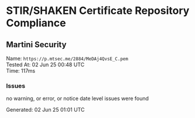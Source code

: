# STIR/SHAKEN Certificate Repository Compliance

## Martini Security

Name: `https://p.mtsec.me/2884/MeDAj4QvsE_C.pem`\
Tested At: 02 Jun 25 00:48 UTC\
Time: 117ms

### Issues

no warning, or error, or notice date level issues were found

Generated: 02 Jun 25 01:01 UTC